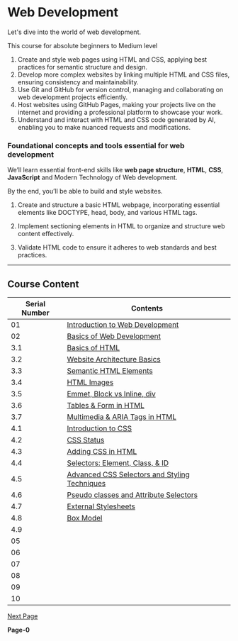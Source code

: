 # Web Development 

Let's dive into the world of web development. <br/>

This course for absolute beginners to Medium level

1. Create and style web pages using HTML and CSS, applying best practices for semantic structure and design. <br/>
2. Develop more complex websites by linking multiple HTML and CSS files, ensuring consistency and maintainability. <br/>
3. Use Git and GitHub for version control, managing and collaborating on web development projects efficiently.<br/>
4. Host websites using GitHub Pages, making your projects live on the internet and providing a professional platform to showcase your work. <br/>
5. Understand and interact with HTML and CSS code generated by AI, enabling you to make nuanced requests and modifications. <br/>

### Foundational concepts and tools essential for web development

We’ll learn essential front-end skills like **web page structure**, **HTML**, **CSS**, **JavaScript** and Modern Technology of Web development. <br/>

By the end, you’ll be able to build and style websites.

1. Create and structure a basic HTML webpage, incorporating essential elements like DOCTYPE, head, body, and various HTML tags. <br/>
   
2. Implement sectioning elements in HTML to organize and structure web content effectively. <br/>

3. Validate HTML code to ensure it adheres to web standards and best practices. <br/>

---
## Course Content

|  Serial Number |   Contents   |
|-------------|-----------------|
|01 | [Introduction to Web Development](https://github.com/pawansinghfromindia/CS101-WebDevelopement/edit/main/01_IntroductionToWebDevelopement)|
|02 | [Basics of Web Development](https://github.com/pawansinghfromindia/CS101-WebDevelopement/blob/main/02_BasicsOfWebDevelopment.md)|
|3.1 | [Basics of HTML](https://github.com/pawansinghfromindia/CS101-WebDevelopment/blob/main/03_HTML_01.md) |
|3.2 | [Website Architecture Basics](https://github.com/pawansinghfromindia/CS101-WebDevelopment/blob/main/03_HTML_02.md)|
|3.3 | [Semantic HTML Elements](https://github.com/pawansinghfromindia/CS101-WebDevelopment/blob/main/03_HTML_03.md)|
|3.4 | [HTML Images](https://github.com/pawansinghfromindia/CS101-WebDevelopment/blob/main/03_HTML_04.md)|
|3.5 | [Emmet, Block vs Inline, div](https://github.com/pawansinghfromindia/CS101-WebDevelopment/blob/main/03_HTML_05.md)|
|3.6 | [Tables & Form in HTML](https://github.com/pawansinghfromindia/CS101-WebDevelopment/blob/main/03_HTML_06.md)|
|3.7 | [Multimedia & ARIA Tags in HTML](https://github.com/pawansinghfromindia/CS101-WebDevelopment/blob/main/03_HTML_07.md)|
|4.1 | [Introduction to CSS ](https://github.com/pawansinghfromindia/CS101-WebDevelopment/blob/main/04_CSS_01.md)|
|4.2 | [CSS Status](https://github.com/pawansinghfromindia/CS101-WebDevelopment/blob/main/04_CSS_02.md)|
|4.3 | [Adding CSS in HTML](https://github.com/pawansinghfromindia/CS101-WebDevelopment/blob/main/04_CSS_03.md)|
|4.4 | [Selectors: Element, Class, & ID](https://github.com/pawansinghfromindia/CS101-WebDevelopment/blob/main/04_CSS_04.md)|
|4.5 | [Advanced CSS Selectors and Styling Techniques](https://github.com/pawansinghfromindia/CS101-WebDevelopment/blob/main/04_CSS_05.md)|
|4.6 | [Pseudo classes and Attribute Selectors](https://github.com/pawansinghfromindia/CS101-WebDevelopment/blob/main/04_CSS_06.md)|
|4.7 | [External Stylesheets](https://github.com/pawansinghfromindia/CS101-WebDevelopment/blob/main/04_CSS_07.md)|
|4.8 | [Box Model](https://github.com/pawansinghfromindia/CS101-WebDevelopment/blob/main/04_CSS_08.md)|
|4.9 | |
|05 | |
|06 | |
|07 | |
|08 | |
|09 | |
|10 | |



[Next Page](https://github.com/pawansinghfromindia/CS101-WebDevelopement/edit/main/01_IntroductionToWebDevelopement)

**Page-0**
